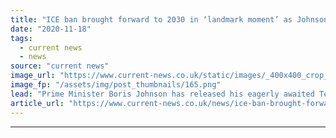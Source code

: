 ```yaml
---
title: "ICE ban brought forward to 2030 in ‘landmark moment’ as Johnson releases Ten Point Plan"
date: "2020-11-18"
tags: 
  - current news
  - news
source: "current news"
image_url: "https://www.current-news.co.uk/static/images/_400x400_crop_center-center/No10-door-credit-Gov.UK.png"
image_fp: "/assets/img/post_thumbnails/165.png"
lead: "​Prime Minister Boris Johnson has released his eagerly awaited Ten Point Plan for a Green Industrial revolution, setting out pledges to create 250,000 jobs."
article_url: "https://www.current-news.co.uk/news/ice-ban-brought-forward-to-2030-in-landmark-moment-as-johnson-releases-ten-point-plan?utm_source=rss-feeds&utm_medium=rss&utm_campaign=rss"
---
```


---
